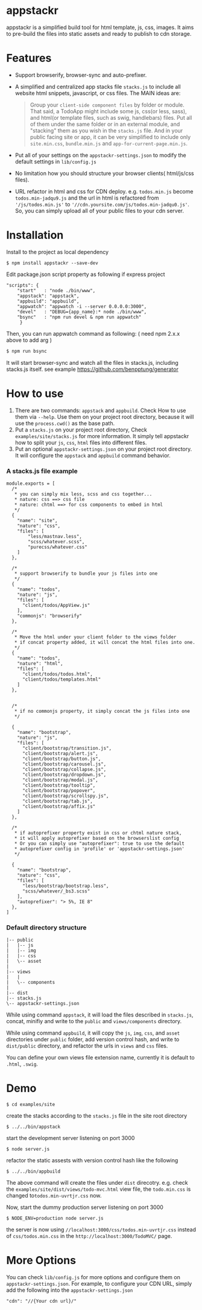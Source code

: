 appstackr
=========

appstackr is a simplified build tool for html template, js, css, images. It aims to pre-build the files into static assets and ready to publish to cdn storage.



Features
========

- Support browserify, browser-sync and auto-prefixer.

- A simplified and centralized app stacks file `stacks.js` to include all website html snippets, javascript, or css files. The MAIN ideas are:

  >Group your `client-side component files` by folder or module. That said, a TodoApp might include some js, css(or less, sass), and html(or template files, such as swig, handlebars) files. Put all of them under the same folder or in an external module, and "stacking" them as you wish in the `stacks.js` file. And in your public facing site or app,  it can be very simplified to include only `site.min.css`, `bundle.min.js` and `app-for-current-page.min.js`.
   
- Put all of your settings on the `appstackr-settings.json` to modify the default settings in `lib/config.js`

- No limitation how you should structure your browser clients( html/js/css files).

- URL refactor in html and css for CDN deploy. e.g. `todos.min.js` become `todos.min-jadqu9.js` and the url in html is refactored from `'/js/todos.min.js'` to `'//cdn.yoursite.com/js/todos.min-jadqu0.js'`. So, you can simply upload all of your public files to your cdn server.



Installation
============================
Install to the project as local dependency
```
$ npm install appstackr --save-dev
```

Edit package.json script property as following if express project
```
"scripts": {
    "start"   : "node ./bin/www",
    "appstack": "appstack",
    "appbuild": "appbuild",
    "appwatch": "appwatch -i --server 0.0.0.0:3000",
    "devel"   : "DEBUG={app_name}:* node ./bin/www",
    "bsync"   : "npm run devel & npm run appwatch"
     }
```

Then, you can run appwatch command as following:
( need npm 2.x.x above to add arg )
```s
$ npm run bsync
```

It will start browser-sync and watch all the files in stacks.js, including stacks.js itself.
see example https://github.com/benpptung/generator

How to use
==========

1. There are two commands: `appstack` and `appbuild`. Check How to use them via `--help`. Use them on your project root directory, because it will use the `process.cwd()` as the base path.
2. Put a `stacks.js` on your project root directory, Check `examples/site/stacks.js` for more information. It simply tell appstackr how to split your `js`, `css`, `html` files into different files.
3. Put an optional `appstackr-settings.json` on your project root directory. It will configure the `appstack` and `appbuild` command behavior.

### A stacks.js file example
```
module.exports = [
  /*
   * you can simply mix less, scss and css together...
   * nature: css ==> css file
   * nature: chtml ==> for css components to embed in html
   */
  {
    "name": "site",
    "nature": "css",
    "files": [
        "less/mastnav.less",
        "scss/whatever.scss",
        "purecss/whatever.css"
    ]
  },

  /*
   * support browserify to bundle your js files into one
   */
  {
    "name": "todos",
    "nature": "js",
    "files": [
      "client/todos/AppView.js"
    ],
    "commonjs": "browserify"
  },

  /*
   * Move the html under your client folder to the views folder
   * if concat property added, it will concat the html files into one.
   */
  {
    "name": "todos",
    "nature": "html",
    "files": [
      "client/todos/todos.html",
      "client/todos/templates.html"
    ]
  },


  /*
   * if no commonjs property, it simply concat the js files into one
   */

  {
    "name": "bootstrap",
    "nature": "js",
    "files": [
      "client/bootstrap/transition.js",
      "client/bootstrap/alert.js",
      "client/bootstrap/button.js",
      "client/bootstrap/carousel.js",
      "client/bootstrap/collapse.js",
      "client/bootstrap/dropdown.js",
      "client/bootstrap/modal.js",
      "client/bootstrap/tooltip",
      "client/bootstrap/popover",
      "client/bootstrap/scrollspy.js",
      "client/bootstrap/tab.js",
      "client/bootstrap/affix.js"
    ]
  },
  
  /*
   * if autoprefixer property exist in css or chtml nature stack,
   * it will apply autoprefixer based on the browserslist config
   * Or you can simply use "autoprefixer": true to use the default
   * autoprefixer config in 'profile' or 'appstackr-settings.json' 
   */
   
  {
    "name": "bootstrap",
    "nature": "css",
    "files": [
      "less/bootstrap/bootstrap.less",
      "scss/whatever/_bs3.scss"
    ],
    "autoprefixer": "> 5%, IE 8"
  },
]
```

### Default directory structure ###
```
|-- public
|   |-- js
|   |-- img
|   |-- css
|   \-- asset
| 
|-- views
|   |
|   \-- components
|
|-- dist
|-- stacks.js
\-- appstackr-settings.json
```
While using command `appstack`, it will load the files described in `stacks.js`, concat, minifiy and write to the `public` and `views/components` directory.

While using command `appbuild`, it will copy the `js`, `img`, `css`, and `asset` directories under `public` folder, add version control hash, and write to `dist/public` directory, and refactor the urls in `views` and `css` files.

You can define your own views file extension name, currently it is default to `.html`, `.swig`.

Demo
========

```$ cd examples/site```



create the stacks according to the `stacks.js` file in the site root directory

```$ ../../bin/appstack```


start the development server listening on port 3000

```$ node server.js```


refactor the static assests with version control hash
like the following


```$ ../../bin/appbuild```


The above command will create the files under `dist` direcotry. e.g. check the `examples/site/dist/views/todo-mvc.html` view file, 
the `todo.min.css` is changed to`todos.min-uvrtjr.css` now.


Now, start the dummy production server listening on port 3000

```$ NODE_ENV=production node server.js ```

the server is now using `//localhost:3000/css/todos.min-uvrtjr.css` instead of `css/todos.min.css` in the `http://localhost:3000/TodoMVC/` page.




More Options
=============

You can check `lib/config.js` for more options and configure them on `appstackr-settings.json`.
For example, to configure your CDN URL, simply add the following into the `appstackr-settings.json`

```
"cdn": "//{Your cdn url}/"
```
